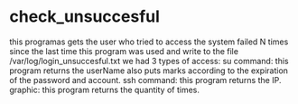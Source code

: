 # check_unsuccesful
this programas gets the user who tried to access the system failed N times since the last time this program was used and write to the file /var/log/login_unsuccesful.txt 
we had 3 types of access:
su command: this program returns the userName also puts marks according to the expiration of the password and account.
ssh command: this program returns the IP.
graphic: this program returns the quantity of times.
